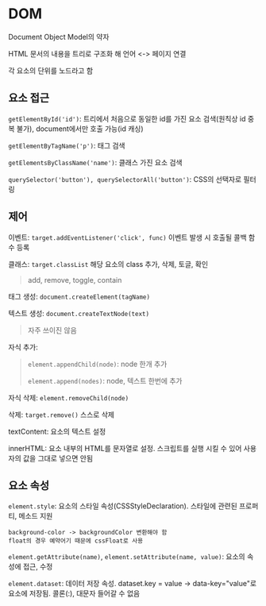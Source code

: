 # DOM

Document Object Model의 약자

HTML 문서의 내용을 트리로 구조화 해 언어 <-> 페이지 연결

각 요소의 단위를 노드라고 함

## 요소 접근

`getElementById('id')`: 트리에서 처음으로 동일한 id를 가진 요소 검색(원칙상 id 중복 불가), document에서만 호출 가능(id 캐싱)

`getElementByTagName('p')`: 태그 검색

`getElementsByClassName('name')`: 클래스 가진 요소 검색

`querySelector('button'), querySelectorAll('button')`: CSS의 선택자로 필터링

## 제어

이벤트: `target.addEventListener('click', func)` 이벤트 발생 시 호출될 콜백 함수 등록

클래스: `target.classList` 해당 요소의 class 추가, 삭제, 토글, 확인
> add, remove, toggle, contain

태그 생성: `document.createElement(tagName)`

텍스트 생성: `document.createTextNode(text)`

> 자주 쓰이진 않음

자식 추가:

> `element.appendChild(node)`: node 한개 추가
>
> `element.append(nodes)`: node, 텍스트 한번에 추가

자식 삭제: `element.removeChild(node)`

삭제: `target.remove()` 스스로 삭제

textContent: 요소의 텍스트 설정

innerHTML: 요소 내부의 HTML를 문자열로 설정. 스크립트를 실행 시킬 수 있어 사용자의 값을 그대로 넣으면 안됨

## 요소 속성

`element.style`: 요소의 스타일 속성(CSSStyleDeclaration). 스타일에 관련된 프로퍼티, 메소드 지원

    background-color -> backgroundColor 변환해야 함
    float의 경우 예약어기 때문에 cssFloat로 사용

`element.getAttribute(name)`, `element.setAttribute(name, value)`: 요소의 속성에 접근, 수정

`element.dataset`: 데이터 저장 속성. dataset.key = value -> data-key="value"로 요소에 저장됨. 콜론(:), 대문자 들어갈 수 없음

